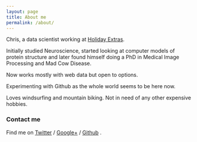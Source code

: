 ```yaml
---
layout: page
title: About me
permalink: /about/
---
```


Chris, a data scientist working at [Holiday Extras][hx].

Initially studied Neuroscience, started looking at computer models of protein structure and later found himself doing a PhD in Medical Image Processing and Mad Cow Disease.

Now works mostly with web data but open to options.

Experimenting with Github as the whole world seems to be here now.

Loves windsurfing and mountain biking.  Not in need of any other expensive hobbies.

### Contact me

Find me on [Twitter][Twitter] / [Google+][google] / [Github][github] .


[hx]: http://www.holidayextras.co.uk
[twitter]: https://twitter.com/thekensta
[google]: https://plus.google.com/+GayanVirajith
[github]: https://github.com/thekensta
